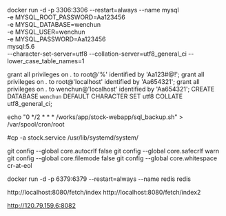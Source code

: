 docker run -d  -p 3306:3306 --restart=always --name mysql \
-e MYSQL_ROOT_PASSWORD=Aa123456 \
-e MYSQL_DATABASE=wenchun \
-e MYSQL_USER=wenchun \
-e MYSQL_PASSWORD=Aa123456 \
mysql:5.6 \
--character-set-server=utf8 --collation-server=utf8_general_ci --lower_case_table_names=1

grant all privileges on *.* to root@'%' identified by 'Aa123#@!';
grant all privileges on *.* to root@'localhost' identified by 'Aa654321';
grant all privileges on *.* to wenchun@'localhost' identified by 'Aa654321';
CREATE DATABASE `wenchun` DEFAULT CHARACTER SET utf8 COLLATE utf8_general_ci; 

echo "0 */2 * * * /works/app/stock-webapp/sql_backup.sh" > /var/spool/cron/root  

#cp -a stock.service /usr/lib/systemd/system/

git config --global core.autocrlf false
git config --global core.safecrlf warn
git config --global core.filemode false
git config --global core.whitespace cr-at-eol

docker run -d -p 6379:6379 --restart=always --name redis redis

http://localhost:8080/fetch/index
http://localhost:8080/fetch/index2

http://120.79.159.6:8082